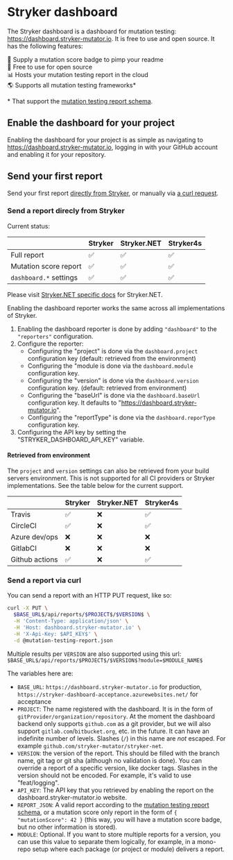 # Stryker dashboard

The Stryker dashboard is a dashboard for mutation testing: https://dashboard.stryker-mutator.io. It is free to use and open source. It has the following features:

🥇 Supply a mutation score badge to pimp your readme  
🤑 Free to use for open source  
📊 Hosts your mutation testing report in the cloud  
🌎 Supports all mutation testing frameworks*

\* That support the [mutation testing report schema](https://github.com/stryker-mutator/mutation-testing-elements/tree/master/packages/mutation-testing-report-schema).

## Enable the dashboard for your project

Enabling the dashboard for your project is as simple as navigating to https://dashboard.stryker-mutator.io, logging in with your GitHub account and enabling it for your repository.

## Send your first report

Send your first report [directly from Stryker](#send-a-report-direcly-from-Stryker), or manually via [a curl request](#send-a-report-via-curl).

### Send a report direcly from Stryker

Current status:

| | Stryker | Stryker.NET | Stryker4s |
|-|-|-|-|
| Full report | ✅|✅|✅|
| Mutation score report | ✅ |✅|✅|
| `dashboard.*` settings | ✅|✅|✅|

Please visit [Stryker.NET specific docs](https://github.com/stryker-mutator/stryker-net/blob/master/docs/Reporters.md#dashboard-reporter
) for Stryker.NET.

Enabling the dashboard reporter works the same across all implementations of Stryker.

1. Enabling the dashboard reporter is done by adding `"dashboard"` to the `"reporters"` configuration.
2. Configure the reporter:
   * Configuring the "project" is done via the `dashboard.project` configuration key (default: retrieved from the environment)
   * Configuring the "module is done via the `dashboard.module` configuration key. 
   * Configuring the "version" is done via the `dashboard.version` configuration key. (default: retrieved from environment)
   * Configuring the "baseUrl" is done via the `dashboard.baseUrl` configuration key. It defaults to "https://dashboard.stryker-mutator.io".
   * Configuring the "reportType" is done via the `dashboard.reporType` configuration key.
3. Configuring the API key by setting the "STRYKER_DASHBOARD_API_KEY" variable.

#### Retrieved from environment

The `project` and `version` settings can also be retrieved from your build servers environment. This is not supported for all CI providers or Stryker implementations. See the table below for the current support.

| | Stryker | Stryker.NET | Stryker4s |
|-|-|-|-|
| Travis | ✅ |❌|✅|
| CircleCI | ✅ |❌|✅|
| Azure dev/ops | ❌ |❌|❌|
| GitlabCI | ❌ |❌|❌|
| Github actions | ✅ |❌|✅|

### Send a report via curl

You can send a report with an HTTP PUT request, like so:

```sh
curl -X PUT \
  $BASE_URL$/api/reports/$PROJECT$/$VERSION$ \
  -H 'Content-Type: application/json' \
  -H 'Host: dashboard.stryker-mutator.io' \
  -H 'X-Api-Key: $API_KEY$' \
  -d @mutation-testing-report.json
```

Multiple results per `VERSION` are also supported using this url: `$BASE_URL$/api/reports/$PROJECT$/$VERSION$?module=$MODULE_NAME$`

The variables here are:
* `BASE_URL`: `https://dashboard.stryker-mutator.io` for production, `https://stryker-dashboard-acceptance.azurewebsites.net/` for acceptance
* `PROJECT`: The name registered with the dashboard. It is in the form of `gitProvider/organization/repository`. At the moment the dashboard backend only supports `github.com` as a git provider, but we will also support `gitlab.com`/`bitbucket.org`, etc. in the future. It can have an indefinite number of levels. Slashes (`/`) in this name are _not_ escaped.  For example `github.com/stryker-mutator/stryker-net`.
* `VERSION`: the version of the report. This should be filled with the branch name, git tag or git sha (although no validation is done). You can override a report of a specific version, like docker tags. Slashes in the version should not be encoded. For example, it's valid to use "feat/logging". 
* `API_KEY`: The API key that you retrieved by enabling the report on the dashboard.stryker-mutator.io website.
* `REPORT_JSON`: A valid report according to the [mutation testing report schema](https://github.com/stryker-mutator/mutation-testing-elements/tree/master/packages/mutation-testing-report-schema), or a mutation score only report in the form of `{ "mutationScore": 42 }` (this way, you will have a mutation score badge, but no other information is stored).
* `MODULE`: Optional. If you want to store multiple reports for a version, you can use this value to separate them logically, for example, in a mono-repo setup where each package (or project or module) delivers a report.

